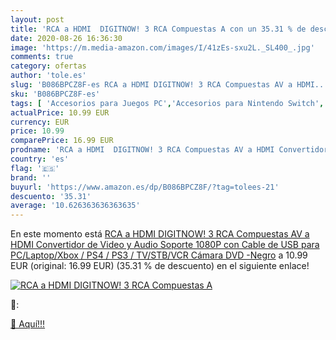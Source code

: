 ```yaml
---
layout: post
title: 'RCA a HDMI  DIGITNOW! 3 RCA Compuestas A con un 35.31 % de descuento'
date: 2020-08-26 16:36:30
image: 'https://m.media-amazon.com/images/I/41zEs-sxu2L._SL400_.jpg'
comments: true
category: ofertas
author: 'tole.es'
slug: 'B086BPCZ8F-es RCA a HDMI DIGITNOW! 3 RCA Compuestas AV a HDMI...'
sku: 'B086BPCZ8F-es'
tags: [ 'Accesorios para Juegos PC','Accesorios para Nintendo Switch','Hardware y juegos para Nintendo Switch','Juegos y Accesorios para PC','Mandos para Nintendo Switch','Videojuegos','ps4', ]
actualPrice: 10.99 EUR
currency: EUR
price: 10.99
comparePrice: 16.99 EUR
prodname: 'RCA a HDMI  DIGITNOW! 3 RCA Compuestas AV a HDMI Convertidor de Video y Audio Soporte 1080P con Cable de USB para PC/Laptop/Xbox / PS4 / PS3 / TV/STB/VCR Cámara DVD -Negro'
country: 'es'
flag: '🇪🇸'
brand: ''
buyurl: 'https://www.amazon.es/dp/B086BPCZ8F/?tag=tolees-21'
descuento: '35.31'
average: '10.626363636363635'
---
```


En este momento está [RCA a HDMI  DIGITNOW! 3 RCA Compuestas AV a HDMI Convertidor de Video y Audio Soporte 1080P con Cable de USB para PC/Laptop/Xbox / PS4 / PS3 / TV/STB/VCR Cámara DVD -Negro](https://www.amazon.es/dp/B086BPCZ8F/?tag=tolees-21) a 10.99 EUR (original: 16.99 EUR) (35.31 %  de descuento) en el siguiente enlace!

[![RCA a HDMI  DIGITNOW! 3 RCA Compuestas A](https://m.media-amazon.com/images/I/41zEs-sxu2L._SL400_.jpg)](https://www.amazon.es/dp/B086BPCZ8F/?tag=tolees-21)

🔎:


[🛒 Aquí!!!](https://www.amazon.es/dp/B086BPCZ8F/?tag=tolees-21)
